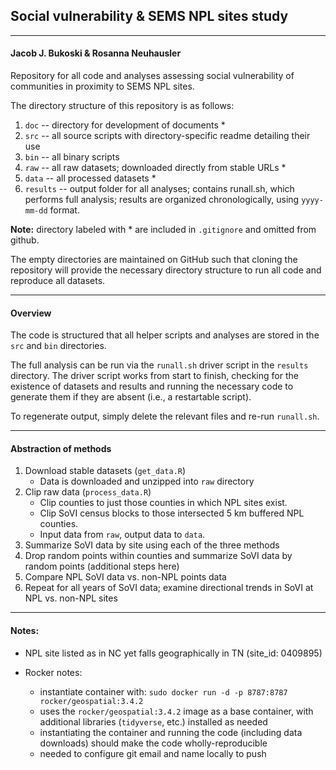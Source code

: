 ## Social vulnerability & SEMS NPL sites study

---

#### Jacob J. Bukoski & Rosanna Neuhausler

Repository for all code and analyses assessing social vulnerability of communities in proximity to SEMS NPL sites.

The directory structure of this repository is as follows:

  1. `doc` -- directory for development of documents *
  2. `src` -- all source scripts with directory-specific readme detailing their use
  3. `bin` -- all binary scripts
  4. `raw` -- all raw datasets; downloaded directly from stable URLs *
  5. `data` -- all processed datasets *
  6. `results` -- output folder for all analyses; contains runall.sh, which performs full analysis; results are organized chronologically, using `yyyy-mm-dd` format.
  
**Note:** directory labeled with * are included in `.gitignore` and omitted from github.

The empty directories are maintained on GitHub such that cloning the repository will provide the necessary directory structure to run all code and reproduce all datasets.

---

#### Overview

The code is structured that all helper scripts and analyses are stored in the `src` and `bin` directories.

The full analysis can be run via the `runall.sh` driver script in the `results` directory. The driver script works from start to finish, checking for the existence of datasets and results and running the necessary code to generate them if they are absent (i.e., a restartable script).

To regenerate output, simply delete the relevant files and re-run `runall.sh`.

---

#### Abstraction of methods

1. Download stable datasets (`get_data.R`)
    * Data is downloaded and unzipped into `raw` directory
2. Clip raw data (`process_data.R`)
    * Clip counties to just those counties in which NPL sites exist. 
    * Clip SoVI census blocks to those intersected 5 km buffered NPL counties.
    * Input data from `raw`, output data to `data`.
3. Summarize SoVI data by site using each of the three methods
4. Drop random points within counties and summarize SoVI data by random points (additional steps here)
5. Compare NPL SoVI data vs. non-NPL points data
6. Repeat for all years of SoVI data; examine directional trends in SoVI at NPL vs. non-NPL sites

---

#### Notes:

- NPL site listed as in NC yet falls geographically in TN (site_id: 0409895)

- Rocker notes:
    * instantiate container with: `sudo docker run -d -p 8787:8787 rocker/geospatial:3.4.2`
    * uses the `rocker/geospatial:3.4.2` image as a base container, with additional libraries (`tidyverse`, etc.) installed as needed
    * instantiating the container and running the code (including data downloads) should make the code wholly-reproducible
    * needed to configure git email and name locally to push
